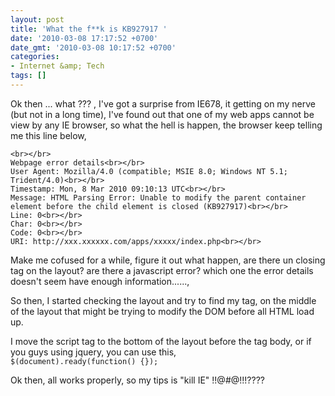 ```yaml
---
layout: post
title: 'What the f**k is KB927917 '
date: '2010-03-08 17:17:52 +0700'
date_gmt: '2010-03-08 10:17:52 +0700'
categories:
- Internet &amp; Tech
tags: []
---
```

Ok then ... what ??? , I've got a surprise from IE678, it getting on my nerve (but not in a long time), I've found out that one of my web apps cannot be view by any IE browser, so what the hell is happen, the browser keep telling me this line below,

    <br></br>
    Webpage error details<br></br>
    User Agent: Mozilla/4.0 (compatible; MSIE 8.0; Windows NT 5.1; Trident/4.0)<br></br>
    Timestamp: Mon, 8 Mar 2010 09:10:13 UTC<br></br>
    Message: HTML Parsing Error: Unable to modify the parent container element before the child element is closed (KB927917)<br></br>
    Line: 0<br></br>
    Char: 0<br></br>
    Code: 0<br></br>
    URI: http://xxx.xxxxxx.com/apps/xxxxx/index.php<br></br>

Make me cofused for a while, figure it out what happen, are there un closing tag on the layout? are there a javascript error? which one the error details doesn't seem have enough information......,

So then, I started checking the layout and try to find my <script></script> tag, on the middle of the layout that might be trying to modify the DOM before all HTML load up.

I move the script tag to the bottom of the layout before the tag body, or if you guys using jquery, you can use this,  
`$(document).ready(function() {});`

Ok then, all works properly, so my tips is "kill IE" !!@#@!!!????